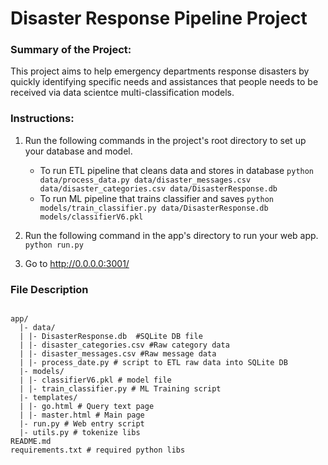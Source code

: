 # Disaster Response Pipeline Project

### Summary of the Project:

This project aims to help emergency departments response disasters by quickly identifying specific needs and assistances that people needs to be received via data scientce multi-classification models. 

### Instructions:
1. Run the following commands in the project's root directory to set up your database and model.

    - To run ETL pipeline that cleans data and stores in database
        `python data/process_data.py data/disaster_messages.csv data/disaster_categories.csv data/DisasterResponse.db`
    - To run ML pipeline that trains classifier and saves
        `python models/train_classifier.py data/DisasterResponse.db models/classifierV6.pkl`

2. Run the following command in the app's directory to run your web app.
    `python run.py`

3. Go to http://0.0.0.0:3001/

### File Description

<code>
app/
  |- data/
  | |- DisasterResponse.db  #SQLite DB file
  | |- disaster_categories.csv #Raw category data
  | |- disaster_messages.csv #Raw message data
  | |- process_date.py # script to ETL raw data into SQLite DB
  |- models/
  | |- classifierV6.pkl # model file
  | |- train_classifier.py # ML Training script
  |- templates/
  | |- go.html # Query text page 
  | |- master.html # Main page
  |- run.py # Web entry script
  |- utils.py # tokenize libs
README.md
requirements.txt # required python libs
</code>
